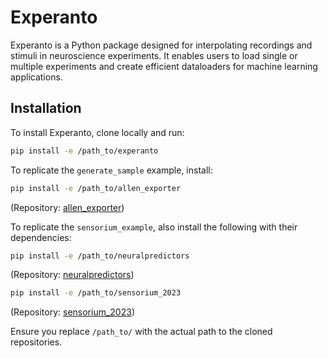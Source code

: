 # Experanto
Experanto is a Python package designed for interpolating recordings and stimuli in neuroscience experiments. It enables users to load single or multiple experiments and create efficient dataloaders for machine learning applications.

## Installation
To install Experanto, clone locally and run:
```bash
pip install -e /path_to/experanto
```

To replicate the `generate_sample` example, install:
```bash
pip install -e /path_to/allen_exporter
```
(Repository: [allen_exporter](https://github.com/sensorium-competition/allen-exporter))

To replicate the `sensorium_example`, also install the following with their dependencies:
```bash
pip install -e /path_to/neuralpredictors
```
(Repository: [neuralpredictors](https://github.com/sinzlab/neuralpredictors))

```bash
pip install -e /path_to/sensorium_2023
```
(Repository: [sensorium_2023](https://github.com/ecker-lab/sensorium_2023))

Ensure you replace `/path_to/` with the actual path to the cloned repositories.

